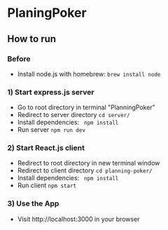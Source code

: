 # PlaningPoker

## How to run

### Before
- Install node.js
  with homebrew:
``` brew install node ```

### 1) Start express.js server
- Go to root directory in terminal "PlanningPoker"
- Redirect to server directory
```cd server/```
- Install dependencies:
``` npm install```
- Run server
```npm run dev```

### 2) Start React.js client
- Redirect to root directory in new terminal window
- Redirect to client directory
```cd planning-poker/```
- Install dependencies:
``` npm install```
- Run client
```npm start```

### 3) Use the App
- Visit http://localhost:3000 in your browser
